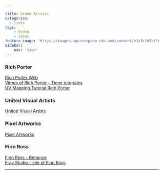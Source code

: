 ```yaml
---

title: Video Artists
categories:
  - links
tags:
    - Video
    - ideas
feature_image: "https://images.squarespace-cdn.com/content/v1/5cfd3effe02806000151e559/1570550385822-KIOCE430ZGNDF3VLIJGV/ke17ZwdGBToddI8pDm48kJ7nbjKbkWUsh--ERnWUjn5Zw-zPPgdn4jUwVcJE1ZvWQUxwkmyExglNqGp0IvTJZamWLI2zvYWH8K3-s_4yszcp2ryTI0HqTOaaUohrI8PINeE2IRzA94xOcAmQpZPYUTM_9gggOThSvOQ_2DDZFXwKMshLAGzx4R3EDFOm1kBS/MU+06.jpg?format=750w"
sidebar:
    nav: 'side'  
---
```


### Rich Porter
[Rich Porter Web][The HIve]  
[Vimeo of Rich Porter - Tiene tutoriales][Rich Vimeo]    
[UV Mapping Tutorial Rich Porter][Friday Session 001]  

### United Visual Artists
[United Visual Artists][United Visual] 

### Pixel Artworks
[Pixel Artworks][Pixel Artworks] 

### Finn Ross

[Finn Ross - Behance][Finn_Ross_Behance]   
[Fray Studio - site of Finn Ross][FinnRoss_Fray]    

-----------------------------

[The HIve]: http://www.wearethehive.com
[United Visual]: https://www.uva.co.uk
[Pixel Artworks]: https://www.pixelartworks.com
[Rich Vimeo]: https://vimeo.com/user82728396
[Friday Session 001]: https://vimeo.com/401509158?fbclid=IwAR36aPjLuVOaFRr2HRUUrpIAMwF4wOt8CvRLBYrXHUWg84hOkKp7LXfBTSo
[Finn_Ross_Behance]:https://www.behance.net/finnross
[FinnRoss_Fray]:https://www.fraystudio.co.uk
